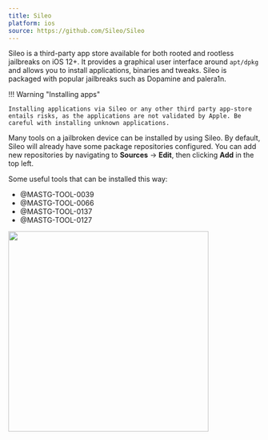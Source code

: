 ```yaml
---
title: Sileo
platform: ios
source: https://github.com/Sileo/Sileo
---
```


Sileo is a third-party app store available for both rooted and rootless jailbreaks on iOS 12+. It provides a graphical user interface around `apt/dpkg` and allows you to install applications, binaries and tweaks. Sileo is packaged with popular jailbreaks such as Dopamine and palera1n.

!!! Warning "Installing apps"

    Installing applications via Sileo or any other third party app-store entails risks, as the applications are not validated by Apple. Be careful with installing unknown applications.

Many tools on a jailbroken device can be installed by using Sileo. By default, Sileo will already have some package repositories configured. You can add new repositories by navigating to **Sources** -> **Edit**, then clicking **Add** in the top left.

Some useful tools that can be installed this way:

- @MASTG-TOOL-0039
- @MASTG-TOOL-0066
- @MASTG-TOOL-0137
- @MASTG-TOOL-0127

<img src="Images/Tools/TOOL-0064-Sileo.png" width="400px" />
